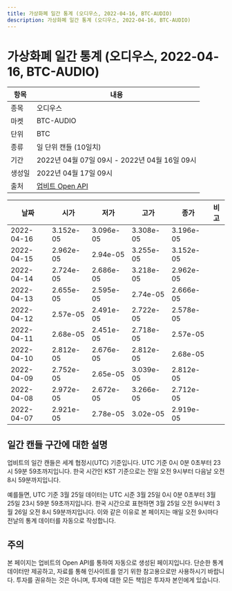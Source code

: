 ```yaml
---
title: 가상화폐 일간 통계 (오디우스, 2022-04-16, BTC-AUDIO)
description: 가상화폐 일간 통계 (오디우스, 2022-04-16, BTC-AUDIO)
---
```



가상화폐 일간 통계 (오디우스, 2022-04-16, BTC-AUDIO)
===

|항목|내용|
|--|--|
|종목|오디우스|
|마켓|BTC-AUDIO|
|단위|BTC|
|종류|일 단위 캔들 (10일치)|
|기간|2022년 04월 07일 09시 - 2022년 04월 16일 09시|
|생성일|2022년 04월 17일 09시|
|출처|[업비트 Open API](https://docs.upbit.com)|


|날짜|시가|저가|고가|종가|비고|
|--|--|--|--|--|--|
|2022-04-16|3.152e-05|3.096e-05|3.308e-05|3.196e-05|    |
|2022-04-15|2.962e-05|2.94e-05|3.255e-05|3.152e-05|    |
|2022-04-14|2.724e-05|2.686e-05|3.218e-05|2.962e-05|    |
|2022-04-13|2.655e-05|2.595e-05|2.74e-05|2.666e-05|    |
|2022-04-12|2.57e-05|2.491e-05|2.722e-05|2.578e-05|    |
|2022-04-11|2.68e-05|2.451e-05|2.718e-05|2.57e-05|    |
|2022-04-10|2.812e-05|2.676e-05|2.812e-05|2.68e-05|    |
|2022-04-09|2.752e-05|2.65e-05|3.039e-05|2.812e-05|    |
|2022-04-08|2.972e-05|2.672e-05|3.266e-05|2.712e-05|    |
|2022-04-07|2.921e-05|2.78e-05|3.02e-05|2.919e-05|    |


일간 캔들 구간에 대한 설명
---


업비트의 일간 캔들은 세계 협정시(UTC) 기준입니다. 
UTC 기준 0시 0분 0초부터 23시 59분 59초까지입니다. 
한국 시간인 KST 기준으로는 전일 오전 9시부터 다음날 오전 8시 59분까지입니다. 


예를들면, UTC 기준 3월 25일 데이터는 UTC 시준 3월 25일 0시 0분 0초부터 3월 25일 23시 59분 59초까지입니다. 
한국 시간으로 표현하면 3월 25일 오전 9시부터 3월 26일 오전 8시 59분까지입니다. 
이와 같은 이유로 본 페이지는 매일 오전 9시마다 전날의 통계 데이터를 자동으로 작성합니다. 


주의
---


본 페이지는 업비트의 Open API를 통하여 자동으로 생성된 페이지입니다. 
단순한 통계 데이터만 제공하고, 자료를 통해 인사이트를 얻기 위한 참고용으로만 사용하시기 바랍니다. 
투자를 권유하는 것은 아니며, 투자에 대한 모든 책임은 투자자 본인에게 있습니다. 
